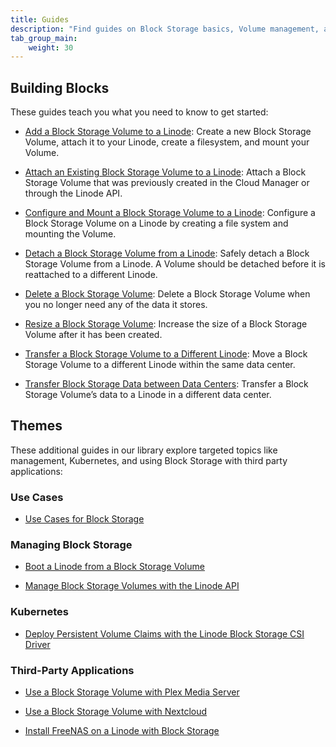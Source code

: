 ```yaml
---
title: Guides
description: "Find guides on Block Storage basics, Volume management, and other related Block Storage topics."
tab_group_main:
    weight: 30
---
```


## Building Blocks

These guides teach you what you need to know to get started:

- [Add a Block Storage Volume to a Linode](/docs/products/storage/block-storage/guides/add-volume/): Create a new Block Storage Volume, attach it to your Linode, create a filesystem, and mount your Volume.

- [Attach an Existing Block Storage Volume to a Linode](/docs/products/storage/block-storage/guides/attach-volume/): Attach a Block Storage Volume that was previously created in the Cloud Manager or through the Linode API.

- [Configure and Mount a Block Storage Volume to a Linode](/docs/products/storage/block-storage/guides/configure-volume/): Configure a Block Storage Volume on a Linode by creating a file system and mounting the Volume.

- [Detach a Block Storage Volume from a Linode](/docs/products/storage/block-storage/guides/detach-volume/): Safely detach a Block Storage Volume from a Linode. A Volume should be detached before it is reattached to a different Linode.

- [Delete a Block Storage Volume](/docs/products/storage/block-storage/guides/delete-volume/): Delete a Block Storage Volume when you no longer need any of the data it stores.

- [Resize a Block Storage Volume](/docs/products/storage/block-storage/guides/resize-volume/): Increase the size of a Block Storage Volume after it has been created.

- [Transfer a Block Storage Volume to a Different Linode](/docs/products/storage/block-storage/guides/transfer-volume/): Move a Block Storage Volume to a different Linode within the same data center.

- [Transfer Block Storage Data between Data Centers](/docs/products/storage/block-storage/guides/transfer-volume-data-between-data-centers/): Transfer a Block Storage Volume’s data to a Linode in a different data center.

## Themes

These additional guides in our library explore targeted topics like management, Kubernetes, and using Block Storage with third party applications:

### Use Cases

- [Use Cases for Block Storage](/docs/platform/block-storage/block-storage-use-cases/)

### Managing Block Storage

- [Boot a Linode from a Block Storage Volume](/docs/platform/block-storage/boot-from-block-storage-volume/)

- [Manage Block Storage Volumes with the Linode API](/docs/platform/api/create-block-storage-volumes-with-the-linode-api/)

### Kubernetes

- [Deploy Persistent Volume Claims with the Linode Block Storage CSI Driver](/docs/kubernetes/deploy-volumes-with-the-linode-block-storage-csi-driver/)

### Third-Party Applications

- [Use a Block Storage Volume with Plex Media Server](/docs/applications/media-servers/use-block-storage-with-plex-media-server/)

- [Use a Block Storage Volume with Nextcloud](/docs/applications/cloud-storage/use-block-storage-volume-with-nextcloud/)

- [Install FreeNAS on a Linode with Block Storage](/docs/applications/cloud-storage/freenas-blockstorage/)
